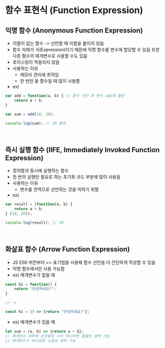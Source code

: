 # 함수 표현식 (Function Expression)

## 익명 함수 (Anonymous Function Expression)
- 이름이 없는 함수 -> 선언할 때 이름을 붙이지 않음
- 함수 자체가 식(Expression)이기 때문에 익명 함수를 변수에 할당할 수 있음
  또한 다른 함수의 매개변수로 사용할 수도 있음
- 호이스팅이 적용되지 않음
- 사용하는 이유
    - 메모리 관리에 최적임
    - 한 번만 쓸 함수일 때 많이 사용함
- ex)
```javascript
var add = function(a, b) { // 함수 선언 후 변수 add에 할당
    return a + b;
}

var sum = add(10, 20);

console.log(sum); // 30 출력
```

<br>

## 즉시 실행 함수 (IIFE, Immediately Invoked Function Expression)
- 정의함과 동시에 실행하는 함수
- 한 번의 실행만 필요로 하는 초기화 코드 부분에 많이 사용됨
- 사용하는 이유
    - 변수를 전역으로 선언하는 것을 피하기 위함
- ex)
```javascript
var result = (function(a, b) {
    return a + b;
} (10, 20));

console.log(result); // 30
```

<br>

## 화살표 함수 (Arrow Function Expression)
- JS ES6 버전부터 => 표기법을 사용해 함수 선언을 더 간단하게 작성할 수 있음
- 익명 함수에서만 사용 가능함
- ex) 매개변수가 없을 때
```javascript
const hi = function() {
    return "안녕하세요?";
}

// -> 

const hi = () => {return "안녕하세요?"};
```
- ex) 매개변수가 있을 때
```javascript
let sum = (a, b) => {return a + b};
// 매개변수 여부에 상관없이 식이 하나라면 중괄호 생략 가능
// 매개변수가 하나라면 소괄호 생략 가능
```